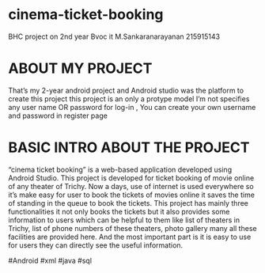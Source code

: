 # cinema-ticket-booking

BHC project on 2nd year Bvoc it 
M.Sankaranarayanan
215915143

# ABOUT MY PROJECT
That’s my 2-year android project and Android studio was the platform to create this project
this project is an only a protype model
I’m not specifies any user name OR password for log-in ,
You can create your own username and  password in register page 

# BASIC INTRO ABOUT THE PROJECT
“cinema ticket booking” is a web-based application developed using 
Android Studio. This project is developed for ticket booking of movie online of any 
theater of Trichy. Now a days, use of internet is used everywhere so it’s make easy 
for user to book the tickets of movies online it saves the time of standing in the queue 
to book the tickets.
This project has mainly three functionalities it not only books the tickets but it 
also provides some information to users which can be helpful to them like list of
theaters in Trichy, list of phone numbers of these theaters, photo gallery many all these 
facilities are provided here. And the most important part is it is easy to use for users
they can directly see the useful information.


#Android #xml #java #sql
